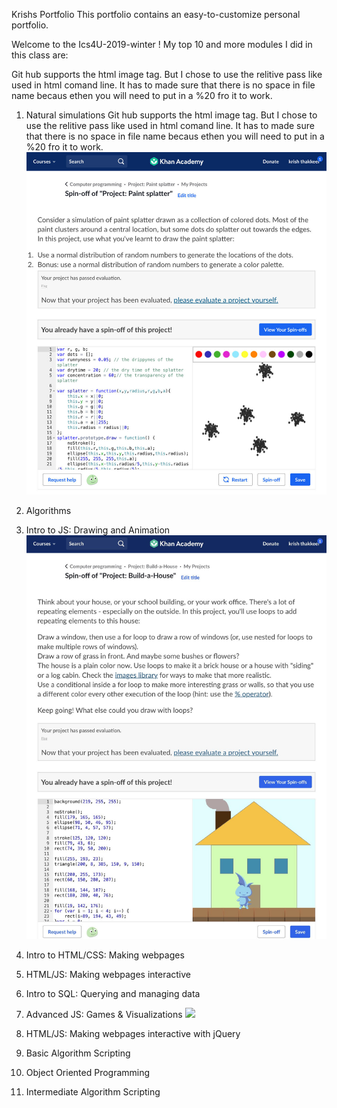 Krishs Portfolio
This portfolio contains an easy-to-customize personal portfolio.


Welcome to the Ics4U-2019-winter ! My top 10 and more modules I did in this class are:

Git hub supports the html image tag. But I chose to use the relitive pass like used in html comand line. It has to made sure that there is no space in file name becaus ethen you will need to put in a %20 fro it to work. 

1. Natural simulations
Git hub supports the html image tag. But I chose to use the relitive pass like used in html comand line. It has to made sure that there is no space in file name becaus ethen you will need to put in a %20 fro it to work. 
![](unnamed.jpg)
2. Algorithms

3. Intro to JS: Drawing and Animation
![](Jsdrawingandanimation.jpg)
4. Intro to HTML/CSS: Making webpages

5. HTML/JS: Making webpages interactive

6. Intro to SQL: Querying and managing data

7. Advanced JS: Games & Visualizations
![](gamesandvis.jpg)
8. HTML/JS: Making webpages interactive with jQuery

9. Basic Algorithm Scripting

10. Object Oriented Programming

11. Intermediate Algorithm Scripting

